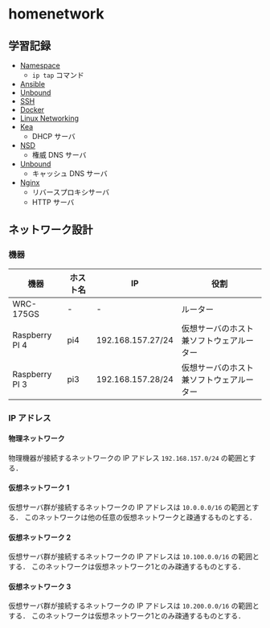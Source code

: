 # homenetwork
## 学習記録
- [Namespace](./docs/namespace.md)
    - `ip tap` コマンド
- [Ansible](./docs/ansible.md)
- [Unbound](./docs/unbound.md)
- [SSH](./docs/ssh.md)
- [Docker](./docs/docker.md)
- [Linux Networking](./docs/linux-networking.md)
- [Kea](./docs/kea.md)
    - DHCP サーバ
- [NSD](./docs/nsd.md)
    - 権威 DNS サーバ
- [Unbound](./docs/unbound.md)
    - キャッシュ DNS サーバ
- [Nginx](./docs/nginx.md)
    - リバースプロキシサーバ
    - HTTP サーバ



## ネットワーク設計

### 機器

| 機器 | ホスト名 | IP | 役割 |
| --- | --- | --- | --- |
| WRC-175GS | - | - | ルーター |
| Raspberry PI 4 | pi4 | 192.168.157.27/24 | 仮想サーバのホスト兼ソフトウェアルーター |
| Raspberry PI 3 | pi3 | 192.168.157.28/24 | 仮想サーバのホスト兼ソフトウェアルーター |


### IP アドレス
#### 物理ネットワーク

物理機器が接続するネットワークの IP アドレス `192.168.157.0/24` の範囲とする．


#### 仮想ネットワーク 1

仮想サーバ群が接続するネットワークの IP アドレスは `10.0.0.0/16` の範囲とする．
このネットワークは他の任意の仮想ネットワークと疎通するものとする．


#### 仮想ネットワーク 2

仮想サーバ群が接続するネットワークの IP アドレスは `10.100.0.0/16` の範囲とする．
このネットワークは仮想ネットワーク1とのみ疎通するものとする．


#### 仮想ネットワーク 3

仮想サーバ群が接続するネットワークの IP アドレスは `10.200.0.0/16` の範囲とする．
このネットワークは仮想ネットワーク1とのみ疎通するものとする．








